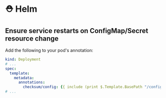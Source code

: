 # ⛑ Helm

## Ensure service restarts on ConfigMap/Secret resource change

Add the following to your pod's annotation:

```yaml
kind: Deployment
# ...
spec:
  template:
    metadata:
      annotations:
        checksum/config: {{ include (print $.Template.BasePath "/configmap.yaml") . | sha256sum }}
# ...
```

